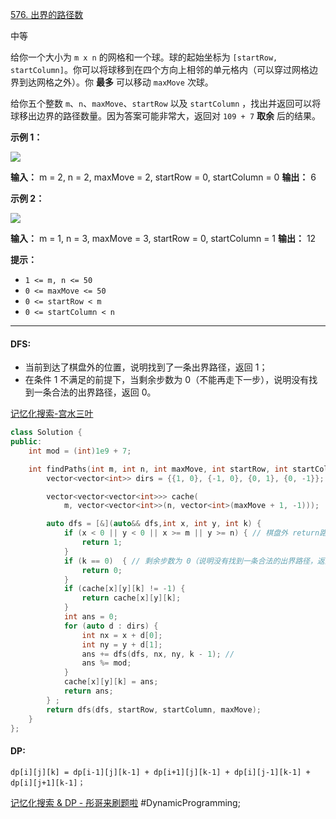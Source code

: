 
[576. 出界的路径数](https://leetcode.cn/problems/out-of-boundary-paths/)

中等

给你一个大小为 `m x n` 的网格和一个球。球的起始坐标为 `[startRow, startColumn]`。你可以将球移到在四个方向上相邻的单元格内（可以穿过网格边界到达网格之外）。你 **最多** 可以移动 `maxMove` 次球。

给你五个整数 `m`、`n`、`maxMove`、`startRow` 以及 `startColumn` ，找出并返回可以将球移出边界的路径数量。因为答案可能非常大，返回对 `109 + 7` **取余** 后的结果。

**示例 1：**

![](https://assets.leetcode.com/uploads/2021/04/28/out_of_boundary_paths_1.png)

**输入：** m = 2, n = 2, maxMove = 2, startRow = 0, startColumn = 0
**输出：** 6

**示例 2：**

![](https://assets.leetcode.com/uploads/2021/04/28/out_of_boundary_paths_2.png)

**输入：** m = 1, n = 3, maxMove = 3, startRow = 0, startColumn = 1
**输出：** 12

**提示：**

- `1 <= m, n <= 50`
- `0 <= maxMove <= 50`
- `0 <= startRow < m`
- `0 <= startColumn < n`

---- ----
#### DFS:
- 当前到达了棋盘外的位置，说明找到了一条出界路径，返回 1；
- 在条件 1 不满足的前提下，当剩余步数为 0（不能再走下一步），说明没有找到一条合法的出界路径，返回 0。

[记忆化搜索-宫水三叶](https://leetcode.cn/problems/out-of-boundary-paths/solutions/936439/gong-shui-san-xie-yi-ti-shuang-jie-ji-yi-asrz/)

```cpp
class Solution {
public:
    int mod = (int)1e9 + 7;

    int findPaths(int m, int n, int maxMove, int startRow, int startColumn) {
        vector<vector<int>> dirs = {{1, 0}, {-1, 0}, {0, 1}, {0, -1}};

        vector<vector<vector<int>>> cache(
            m, vector<vector<int>>(n, vector<int>(maxMove + 1, -1)));

        auto dfs = [&](auto&& dfs,int x, int y, int k) {
            if (x < 0 || y < 0 || x >= m || y >= n) { // 棋盘外 return路径1
                return 1;
            }
            if (k == 0)  { // 剩余步数为 0（说明没有找到一条合法的出界路径，返回 0。
                return 0;
            }
            if (cache[x][y][k] != -1) {
                return cache[x][y][k];
            }
            int ans = 0;
            for (auto d : dirs) {
                int nx = x + d[0];
                int ny = y + d[1];
                ans += dfs(dfs, nx, ny, k - 1); //
                ans %= mod;
            }
            cache[x][y][k] = ans;
            return ans;
        } ;
        return dfs(dfs, startRow, startColumn, maxMove);
    }
};
```

#### DP:

`dp[i][j][k] = dp[i-1][j][k-1] + dp[i+1][j][k-1] + dp[i][j-1][k-1] + dp[i][j+1][k-1]；`

[记忆化搜索 & DP - 彤哥来刷题啦](https://leetcode.cn/problems/out-of-boundary-paths/solutions/1/yi-ti-wu-jie-dfs-jian-zhi-ji-yi-hua-sou-k4dtg/)
#DynamicProgramming;
